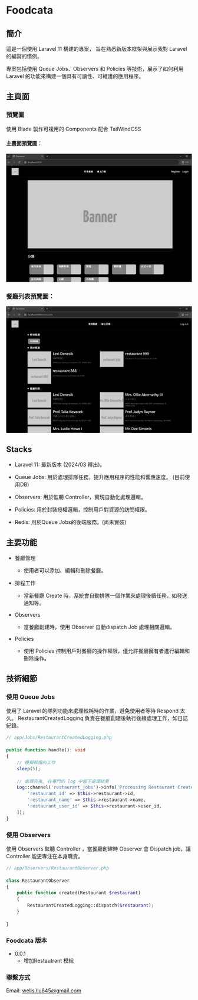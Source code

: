 # Foodcata
## 簡介
這是一個使用 Laravel 11 構建的專案，
旨在熟悉新版本框架與展示我對 Laravel 的編寫的慣例。

專案包括使用 Queue Jobs、Observers 和 Policies 等技術，展示了如何利用 Laravel 的功能來構建一個具有可讀性、可維護的應用程序。

## 主頁面

### 預覽圖
使用 Blade 製作可複用的 Components 配合 TailWindCSS 
#### 主畫面預覽圖：
![主頁面 1](storage/framework/readme/home_1.png)

### 餐廳列表預覽圖：
![餐廳列表](storage/framework/readme/restaurant.png)

## Stacks
- Laravel 11: 最新版本 (2024/03 釋出)。

- Queue Jobs: 用於處理排隊任務，提升應用程序的性能和響應速度。 (目前使用DB)

- Observers: 用於監聽 Controller，實現自動化處理邏輯。

- Policies: 用於封裝授權邏輯，控制用戶對資源的訪問權限。

- Redis: 用於Queue Jobs的後端服務。(尚未實裝)

## 主要功能

- 餐廳管理
    - 使用者可以添加、編輯和刪除餐廳。

- 排程工作
    - 當新餐廳 Create 時，系統會自動排隊一個作業來處理後續任務，如發送通知等。

- Observers
    - 當餐廳創建時，使用 Observer 自動dispatch Job 處理相關邏輯。

- Policies
    - 使用 Policies 控制用戶對餐廳的操作權限，僅允許餐廳擁有者進行編輯和刪除操作。

## 技術細節
### 使用 Queue Jobs

使用了 Laravel 的隊列功能來處理較耗時的作業，避免使用者等待 Respond 太久。
RestaurantCreatedLogging 負責在餐廳創建後執行後續處理工作，如日誌紀錄。

```php
// app/Jobs/RestaurantCreatedLogging.php

public function handle(): void
{
    // 模擬較慢的工作
    sleep(5);

    // 處理完後, 在專門的 log 中留下處理結果
    Log::channel('restaurant_jobs')->info('Processing Restaurant Created', [
        'restaurant_id' => $this->restaurant->id,
        'restaurant_name' => $this->restaurant->name,
        'restaurant_user_id' => $this->restaurant->user_id,
    ]);
}
```

### 使用 Observers
使用 Observers 監聽 Controller ，當餐廳創建時 Observer 會 Dispatch job，讓 Controller 能更專注在本身職責。

```php
// app/Observers/RestaurantObserver.php

class RestaurantObserver
{
    public function created(Restaurant $restaurant)
    {
        RestaurantCreatedLogging::dispatch($restaurant);
    }

}
```


### Foodcata 版本
+ 0.0.1
    + 增加Restautrant 模組

### 聯繫方式
Email: wells.liu645@gmail.com
